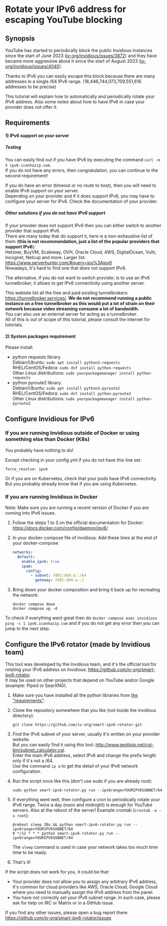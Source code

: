 # Rotate your IPv6 address for escaping YouTube blocking

## Synopsis

YouTube has started to periodically block the public Invidious instances since the start of June 2023 ([iv-org/invidious/issues/3872](https://github.com/iv-org/invidious/issues/3872)) and they have became more aggressive about it since the start of August 2023 ([iv-org/invidious/issues/4045](https://github.com/iv-org/invidious/issues/4045)).

Thanks to IPv6 you can easily escape this block because there are many addresses in a single /64 IPv6 range. (18,446,744,073,709,551,616 addresses to be precise)

This tutorial will explain how to automatically and periodically rotate your IPv6 address. Also some notes about how to have IPv6 in case your provider does not offer it.

## Requirements
#### 1) IPv6 support on your server
##### Testing
You can easily find out if you have IPv6 by executing the command `curl -m 5 ipv6.icanhazip.com`.   
If you do not have any errors, then congratulation, you can continue to the second requirement!

If you do have an error (timeout or no route to host), then you will need to enable IPv6 support on your server.  
Depending on your provider and if it does support IPv6, you may have to configure your server for IPv6. Check the documentation of your provider.

##### Other solutions if you do not have IPv6 support

If your provider does not support IPv6 then you can either switch to another provider that support IPv6.  
There are many today that do support it, here is a non-exhaustive list of them (**this is not recommendation, just a list of the popular providers that support IPv6**):  
Hetzner, BuyVM, Scaleway, OVH, Oracle Cloud, AWS, DigitalOcean, Vultr, Incognet, Netcup and more. Larger list: https://www.serverhunter.com/#query=ips%3Aipv6   
Nowadays, it's hard to find one that does not support IPv6.

The alternative, if you do not want to switch provider, is to use an IPv6 tunnelbroker, it allows to get IPv6 connectivity using another server.

This website list all the free and paid existing tunnelbrokers: https://tunnelbroker.services/. **We do not recommend running a public instance on a free tunnelbroker as this would put a lot of strain on their network because video streaming consume a lot of bandwidth.**  
You can also use an external server for acting as a tunnelbroker.  
All of this is out of scope of this tutorial, please consult the internet for tutorials.

#### 2) System packages requirement
Please install:

- python requests library.  
  Debian/Ubuntu: `sudo apt install python3-requests`  
  RHEL/CentOS/Fedora: `sudo dnf install python-requests`    
  Other Linux distributions: `sudo yourpackagemanager install python-requests`
- python pyroute2 library.   
  Debian/Ubuntu: `sudo apt install python3-pyroute2`   
  RHEL/CentOS/Fedora: `sudo dnf install python-pyroute2`  
  Other Linux distributions: `sudo yourpackagemanager install python-pyroute2`

## Configure Invidious for IPv6
### If you are running Invidious outside of Docker or using something else than Docker (K8s)
You probably have nothing to do!

Except checking in your config.yml if you do not have this line set:
```
force_resolve: ipv4
```

Or if you are on Kubernetes, check that your pods have IPv6 connectivity. But you probably already know that if you are using Kubernetes.

### If you are running Invidious in Docker
Note: Make sure you are running a recent version of Docker if you are running into IPv6 issues.

1. Follow the steps 1 to 3 on the official documentation for Docker: https://docs.docker.com/config/daemon/ipv6/
2. In your docker-compose file of invidious. Add these lines at the end of your docker-compose
   
   ```yaml
   networks:
     default:
       enable_ipv6: true
       ipam:
         config:
           - subnet: fd01:db8:a::/64
             gateway: fd01:db8:a::1

   ```

3. Bring down your docker composition and bring it back up for recreating the network:
   
   ```
   docker compose down
   docker compose up -d
   ```
 
To check if everything went great then do `docker compose exec invidious ping -c 1 ipv6.icanhazip.com` and if you do not get any error then you can jump to the next step.

## Configure the IPv6 rotator (made by Invidious team)
This tool was developed by the Invidious team, and it's the official tool for rotating your IPv6 address on Invidious: https://github.com/iv-org/smart-ipv6-rotator.  
It may be used on other projects that depend on YouTube and/or Google (example: Piped or SearXNG).

1. Make sure you have installed all the python libraries from [the "requirements"](#requirements).
2. Clone the repository somewhere that you like (not inside the invidious directory):
   
   ```
   git clone https://github.com/iv-org/smart-ipv6-rotator.git
   ```
3. Find the IPv6 subnet of your server, usually it's written on your provider website.  
   But you can easily find it using this tool: http://www.gestioip.net/cgi-bin/subnet_calculator.cgi.  
   Enter the main IPv6 address, select IPv6 and change the prefix length only if it's not a /64.  
   Use the command `ip a` to get the detail of your IPv6 network configuration.
4. Run the script once like this (don't use sudo if you are already root):
   
   ```
   sudo python smart-ipv6-rotator.py run --ipv6range=YOURIPV6SUBNET/64
   ```
5. If everything went well, then configure a cron to periodically rotate your IPv6 range. Twice a day (noon and midnight) is enough for YouTube servers. Also at the reboot of the server!
   Example crontab (`crontab -e -u root`):
   
   ```
   @reboot sleep 30s && python smart-ipv6-rotator.py run --ipv6range=YOURIPV6SUBNET/64
   0 */12 * * * python smart-ipv6-rotator.py run --ipv6range=YOURIPV6SUBNET/64
   ```  
   
   The `sleep` command is used in case your network takes too much time time to be ready.
 6. That's it!

If the script does not work for you, it could be that:

- Your provider does not allow you to assign any arbitrary IPv6 address, it's common for cloud providers like AWS, Oracle Cloud, Google Cloud where you need to manually assign the IPv6 address from the panel.
- You have not correctly set your IPv6 subnet range. In such case, please ask for help on IRC or Matrix or in a GitHub issue.

If you find any other issues, please open a bug report there: https://github.com/iv-org/smart-ipv6-rotator/issues